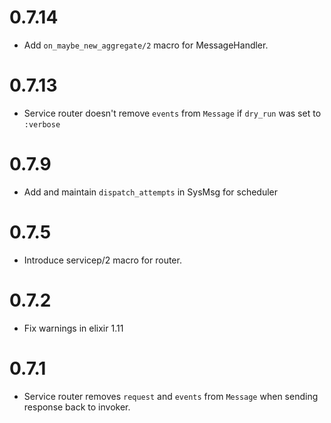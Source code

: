 # 0.7.14
  * Add `on_maybe_new_aggregate/2` macro for MessageHandler.

# 0.7.13
  * Service router doesn't remove `events` from `Message` if `dry_run` was set to `:verbose`

# 0.7.9
  * Add and maintain `dispatch_attempts` in SysMsg for scheduler

# 0.7.5
  * Introduce servicep/2 macro for router.

# 0.7.2
  * Fix warnings in elixir 1.11

# 0.7.1
  * Service router removes `request` and `events` from `Message` when sending response back to invoker.
